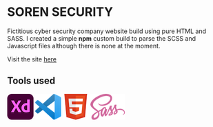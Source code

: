 # SOREN SECURITY

Fictitious cyber security company website build using pure HTML and SASS. I created a simple **npm** custom build to parse the SCSS and Javascript files although there is none at the moment.

Visit the site [here](https://sorensecurity.netlify.app/)

## Tools used

![alt text](./readme-imgs/adobexd-logo.png 'AdobeXD')
![alt text](./readme-imgs/vscode-logo.png 'VSCode')
![alt text](./readme-imgs/html-logo.png 'HTML')
![alt text](./readme-imgs/sass-logo.png 'SASS')
